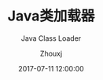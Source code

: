 ---
layout: post
title:      "Java类加载器"
subtitle:   "Java Class Loader"
date:       2017-07-11 12:00:00
author:     "Zhouxj"
header-img: "img/post-bg-classloader.jpg"
catalog: true
comments: true
tags:
    - java
    - jvm
    - 读书笔记
---